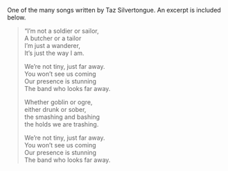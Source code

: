 

One of the many songs written by Taz Silvertongue. An excerpt is included below.

> “I’m not a soldier or sailor,  
> A butcher or a tailor  
> I’m just a wanderer,  
> It’s just the way I am.
>
> We’re not tiny, just far away.  
> You won’t see us coming  
> Our presence is stunning  
> The band who looks far away.
>
> Whether goblin or ogre,  
> either drunk or sober,  
> the smashing and bashing  
> the holds we are trashing.
>
> We’re not tiny, just far away.  
> You won’t see us coming  
> Our presence is stunning  
> The band who looks far away.



